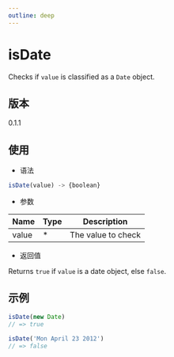 ```yaml
---
outline: deep
---
```


# isDate

Checks if `value` is classified as a `Date` object.

## 版本

0.1.1

## 使用

- 语法

```js
isDate(value) -> {boolean}
```

- 参数

| Name    | Type  | Description               |
|---------|-------|---------------------------|
| value   | *     | The value to check        |

- 返回值

Returns `true` if `value` is a date object, else `false`.

## 示例

```js
isDate(new Date)
// => true

isDate('Mon April 23 2012')
// => false
```
